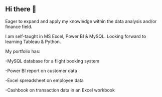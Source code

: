 ## Hi there 👋

Eager to expand and apply my knowledge within the data analysis and/or finance field.

I am self-taught in MS Excel, Power BI & MySQL.
Looking forward to learning Tableau & Python.

My portfolio has:

-MySQL database for a flight booking system

-Power BI report on customer data

-Excel spreadsheet on employee data

-Cashbook on transaction data in an Excel workbook

<!--
**KhadeejaAfzal4/KhadeejaAfzal4** is a ✨ _special_ ✨ repository because its `README.md` (this file) appears on your GitHub profile.

Here are some ideas to get you started:

- 🔭 I’m currently working on ...
- 🌱 I’m currently learning ...
- 👯 I’m looking to collaborate on ...
- 🤔 I’m looking for help with ...
- 💬 Ask me about ...
- 📫 How to reach me: ...
- 😄 Pronouns: ...
- ⚡ Fun fact: ...
-->
